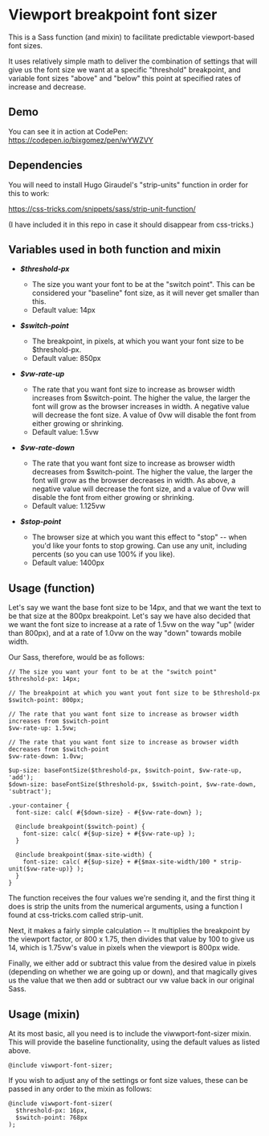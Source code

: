 # Viewport breakpoint font sizer
This is a Sass function (and mixin) to facilitate predictable viewport-based font sizes.

It uses relatively simple math to deliver the combination of settings that will give us the font size we want at a specific "threshold" breakpoint, and variable font sizes "above" and "below" this point at specified rates of increase and decrease.

## Demo
You can see it in action at CodePen: https://codepen.io/bixgomez/pen/wYWZVY

## Dependencies
You will need to install Hugo Giraudel's "strip-units" function in order for this to work:

https://css-tricks.com/snippets/sass/strip-unit-function/

(I have included it in this repo in case it should disappear from css-tricks.)

## Variables used in both function and mixin

* ***$threshold-px***
  * The size you want your font to be at the "switch point". This can be considered your "baseline" font size, as it will never get smaller than this.
  * Default value: 14px
  
* ***$switch-point***
  * The breakpoint, in pixels, at which you want your font size to be $threshold-px.
  * Default value: 850px
* ***$vw-rate-up***
  * The rate that you want font size to increase as browser width increases from $switch-point. The higher the value, the larger the font will grow as the browser increases in width. A negative value will decrease the font size. A value of 0vw will disable the font from either growing or shrinking.
  * Default value: 1.5vw
* ***$vw-rate-down***
  * The rate that you want font size to increase as browser width decreases from $switch-point. The higher the value, the larger the font will grow as the browser decreases in width. As above, a negative value will decrease the font size, and a value of 0vw will disable the font from either growing or shrinking.
  * Default value: 1.125vw
* ***$stop-point***
  * The browser size at which you want this effect to "stop" -- when you'd like your fonts to stop growing. Can use any unit, including percents (so you can use 100% if you like).
  * Default value: 1400px

## Usage (function)
Let's say we want the base font size to be 14px, and that we want the text to be that size at the 800px breakpoint.  Let's say we have also decided that we want the font size to increase at a rate of 1.5vw on the way "up" (wider than 800px), and at a rate of 1.0vw on the way "down" towards mobile width.

Our Sass, therefore, would be as follows:

```
// The size you want your font to be at the "switch point"
$threshold-px: 14px;

// The breakpoint at which you want yout font size to be $threshold-px
$switch-point: 800px;

// The rate that you want font size to increase as browser width increases from $switch-point
$vw-rate-up: 1.5vw;

// The rate that you want font size to increase as browser width decreases from $switch-point
$vw-rate-down: 1.0vw;

$up-size: baseFontSize($threshold-px, $switch-point, $vw-rate-up, 'add');
$down-size: baseFontSize($threshold-px, $switch-point, $vw-rate-down, 'subtract');

.your-container {
  font-size: calc( #{$down-size} - #{$vw-rate-down} );

  @include breakpoint($switch-point) {
    font-size: calc( #{$up-size} + #{$vw-rate-up} );
  }

  @include breakpoint($max-site-width) {
    font-size: calc( #{$up-size} + #{$max-site-width/100 * strip-unit($vw-rate-up)} );
  }
}
```

The function receives the four values we're sending it, and the first thing it does is strip the units from the numerical arguments, using a function I found at css-tricks.com called strip-unit.

Next, it makes a fairly simple calculation -- It multiplies the breakpoint by the viewport factor, or 800 x 1.75, then divides that value by 100 to give us 14, which is 1.75vw's value in pixels when the viewport is 800px wide.

Finally, we either add or subtract this value from the desired value in pixels (depending on whether we are going up or down), and that magically gives us the value that we then add or subtract our vw value back in our original Sass.

## Usage (mixin)

At its most basic, all you need is to include the viwwport-font-sizer mixin. This will provide the baseline functionality, using the default values as listed above.

```
@include viwwport-font-sizer;
```

If you wish to adjust any of the settings or font size values, these can be passed in any order to the mixin as follows:

```
@include viwwport-font-sizer(
  $threshold-px: 16px,
  $switch-point: 768px
);
```
